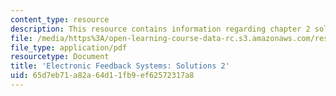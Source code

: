 ```yaml
---
content_type: resource
description: This resource contains information regarding chapter 2 solutions.
file: /media/https%3A/open-learning-course-data-rc.s3.amazonaws.com/res-6-010-electronic-feedback-systems-spring-2013/65d7eb71a82a64d11fb9ef62572317a8_MITRES_6-010S13_sol02.pdf
file_type: application/pdf
resourcetype: Document
title: 'Electronic Feedback Systems: Solutions 2'
uid: 65d7eb71-a82a-64d1-1fb9-ef62572317a8
---
```

